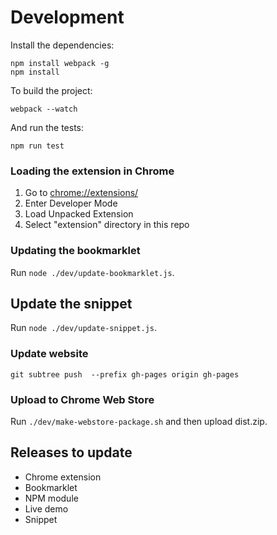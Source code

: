 # Development

Install the dependencies:

    npm install webpack -g
    npm install

To build the project:

    webpack --watch

And run the tests:

    npm run test

### Loading the extension in Chrome

1. Go to [chrome://extensions/](chrome://extensions/)
2. Enter Developer Mode
3. Load Unpacked Extension
4. Select "extension" directory in this repo

### Updating the bookmarklet

Run `node ./dev/update-bookmarklet.js`.

## Update the snippet

Run `node ./dev/update-snippet.js`.

### Update website

`git subtree push  --prefix gh-pages origin gh-pages`

### Upload to Chrome Web Store

Run `./dev/make-webstore-package.sh` and then upload dist.zip.

## Releases to update

- Chrome extension
- Bookmarklet
- NPM module
- Live demo
- Snippet
